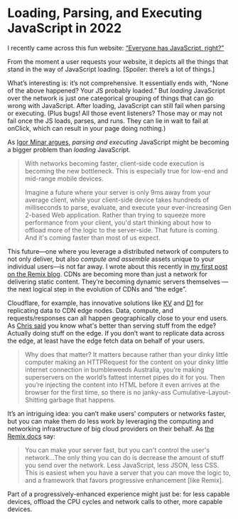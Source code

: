 # Loading, Parsing, and Executing JavaScript in 2022

I recently came across this fun website: [“Everyone has JavaScript, right?”](https://kryogenix.org/code/browser/everyonehasjs.html)

From the moment a user requests your website, it depicts all the things that stand in the way of JavaScript loading. [Spoiler: there’s a lot of things.]

What’s interesting is: it’s not comprehensive. It essentially ends with, “None of the above happened? Your JS probably loaded.” But _loading_ JavaScript over the network is just one categorical grouping of things that can go wrong with JavaScript. After loading, JavaScript can still fail when parsing or executing. (Plus bugs! All those event listeners? Those may or may not fail once the JS loads, parses, and runs. They can lie in wait to fail at onClick, which can result in your page doing nothing.)

As [Igor Minar argues](https://igor.dev/posts/experiences-web-frameworks-future-me/), _parsing and executing_ JavaScript might be becoming a bigger problem than _loading_ JavaScript.

> With networks becoming faster, client-side code execution is becoming the new bottleneck. This is especially true for low-end and mid-range mobile devices.
>
> Imagine a future where your server is only 9ms away from your average client, while your client-side device takes hundreds of milliseconds to parse, evaluate, and execute your ever-increasing Gen 2-based Web application. Rather than trying to squeeze more performance from your client, you'd start thinking about how to offload more of the logic to the server-side. That future is coming. And it's coming faster than most of us expect.

This future—one where you leverage a distributed network of computers to not only deliver, but also _compute and assemble_ assets unique to your individual users—is not far away. I wrote about this recently in [my first post on the Remix blog](https://remix.run/blog/remix-and-the-edge). CDNs are becoming more than just a network for delivering static content. They’re becoming dynamic servers themselves — the next logical step in the evolution of CDNs and “the edge”.  

Cloudflare, for example, has innovative solutions like [KV](https://developers.cloudflare.com/workers/learning/how-kv-works/) and [D1](https://blog.cloudflare.com/introducing-d1/) for replicating data to CDN edge nodes. Data, compute, and requests/responses can all happen geographically close to your end users. As [Chris said](https://chriscoyier.net/2022/05/04/it-doesnt-much-matter-how-cdny-your-jamstack-site-is-if-everything-important-happens-from-a-single-origin-server-edge-functions-are-probably-part-of-the-solution/) you know what's better than serving stuff from the edge? Actually doing stuff on the edge. If you don’t want to replicate data across the edge, at least have the edge fetch data on behalf of your users. 

> Why does that matter? It matters because rather than your dinky little computer making an HTTPRequest for the content on your dinky little internet connection in bumbleweeds Australia, you’re making superservers on the world’s fattest internet pipes do it for you. Then you’re injecting the content into HTML before it even arrives at the browser for the first time, so there is no janky-ass Cumulative-Layout-Shitting garbage that happens.

It’s an intriguing idea: you can’t make users’ computers or networks faster, but you can make them do less work by leveraging the computing and networking infrastructure of big cloud providers on their behalf. As [the Remix docs](https://remix.run/docs/en/v1/pages/philosophy#serverclient-model) say:

> You can make your server fast, but you can't control the user's network…The only thing you can do is decrease the amount of stuff you send over the network. Less JavaScript, less JSON, less CSS. This is easiest when you have a server that you can move the logic to, and a framework that favors progressive enhancement [like Remix].

Part of a progressively-enhanced experience might just be: for less capable devices, offload the CPU cycles and network calls to other, more capable devices.